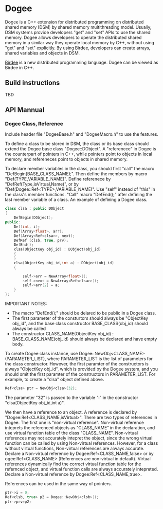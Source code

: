 # Dogee
Dogee is a C++ extension for distributed programming on distributed shared memory (DSM) by shared memory multithreading model. Usually, DSM systems provide developers "get" and "set" APIs to use the shared memory. Dogee allows developers to operate the distributed shared memory in a similar way they operate local memory by C++, without using "get" and "set" explicitly. By using Birdee, developers can create arrays, shared variables and objects in DSM.

[Birdee](https://github.com/Menooker/Birdee/) is a new distributed programming language. Dogee can be viewed as Birdee in C++.

## Build instructions
TBD

## API Mannual

### Dogee Class, Reference
Include header file "DogeeBase.h" and "DogeeMacro.h" to use the features.

To define a class to be stored in DSM, the class or its base class should extend the Dogee base class "Dogee::DObject". A "referenece" in Dogee is the counterpart of pointers in C++, while pointers point to objects in local memory, and refereneces point to objects in shared memory.

To declare member variables in the class, you should first "call" the macro "DefBegin(BASE_CLASS_NAME);". Then define the members by macro "Def(TYPE,VARIABLE_NAME)". Define referenece by "DefRef(Type,isVirtual,Name)", or by "Def(Dogee::Ref\<TYPE>,VARIABLE_NAME)". Use "self" instead of "this" in the class's member functions. "Call" macro "DefEnd();" after defining the last member variable of a class. An example of defining a Dogee class.

```C++
class clsa : public DObject
{
	DefBegin(DObject);
public:
	Def(int, i);
	Def(Array<float>, arr);
	Def(Array<Ref<clsa>>, next);
	DefRef (clsb, true, prv);
	DefEnd();
	clsa(ObjectKey obj_id) : DObject(obj_id)
	{
	}
	clsa(ObjectKey obj_id,int a) : DObject(obj_id)
	{

		self->arr = NewArray<float>();
		self->next = NewArray<Ref<clsa>>();
		self->arr[2] = a;
	}
};

```

IMPORTANT NOTES: 
 * The macro "DefEnd();" should be delared to be public in a Dogee class. 
 * The first parameter of the consturtors should always be "ObjectKey obj_id", and the base class constructor BASE_CLASS(obj_id) should always be called
 * The constructor CLASS_NAME(ObjectKey obj_id) : BASE_CLASS_NAME(obj_id) should always be declared and have empty body.

To create Dogee class instance, use Dogee::NewObj\<CLASS_NAME>(PARAMETER_LIST), where PARAMETER_LIST is the list of parameters for the class constructor. However, the first paramter of the constructors is always "ObjectKey obj_id", which is provided by the Dogee system, and you should omit the first paramter of the constructors in PARAMETER_LIST. For example, to create a "clsa" object defined above.
```C++
Ref<clsa> ptr = NewObj<clsa>(32);
```
The parameter "32" is passed to the variable "i" in the constructor "clsa(ObjectKey obj_id,int a)".

We then have a reference to an object. A reference is declared by "Dogee:Ref\<CLASS_NAME,isVirtual>". There are two types of references in Dogee. The first one is "non-virtual reference". Non-virtual reference inteprets the referenced objects as "CLASS_NAME" in the declaration, and use virtual function table of the class "CLASS_NAME". Non-virtual references may not accurately intepret the object, since the wrong virtual function can be called by using Non-virtual references. However, for a class without virtual functions,  Non-virtual references are always accurate. Declare a Non-virtual reference by Dogee:Ref\<CLASS_NAME,false> or by ogee:Ref\<CLASS_NAME> (References are non-virtual in default). Virtual references dynamically find the correct virtual function table for the refernced object, and virtual function calls are always accurately intepreted. Declare a Non-virtual reference by Dogee:Ref\<CLASS_NAME,true>.

References can be used in the same way of pointers.
```C++
ptr->i = 0;
Ref<clsb, true> p2 = Dogee::NewObj<clsb>();
ptr->prv=p2;
```
